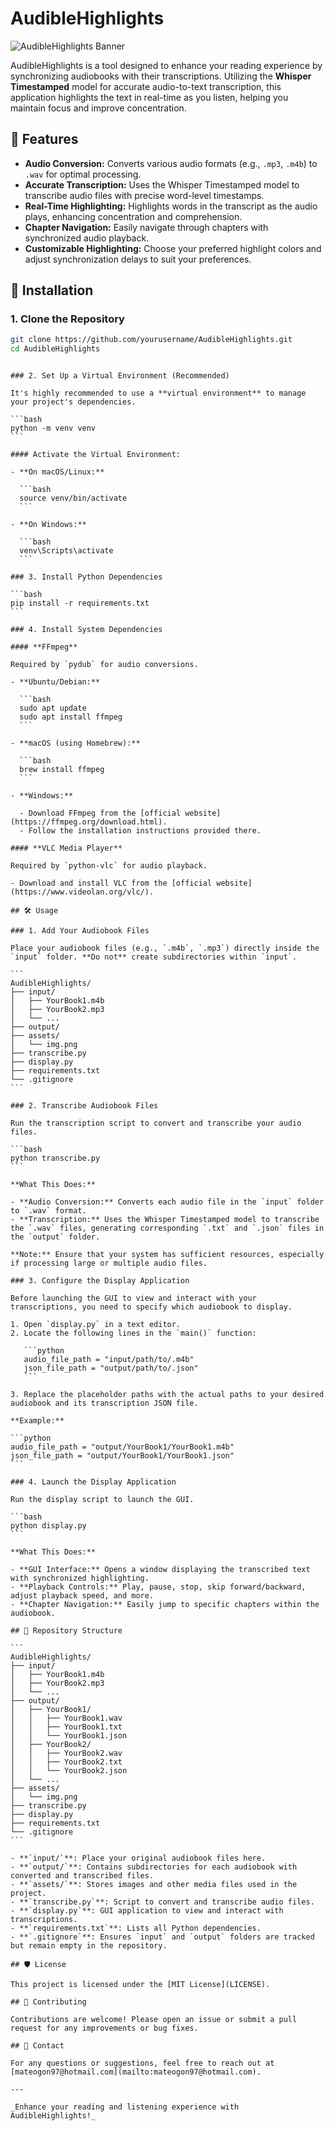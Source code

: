 # AudibleHighlights

![AudibleHighlights Banner](assets/img.png)

AudibleHighlights is a tool designed to enhance your reading experience by synchronizing audiobooks with their transcriptions. Utilizing the **Whisper Timestamped** model for accurate audio-to-text transcription, this application highlights the text in real-time as you listen, helping you maintain focus and improve concentration.

## 📖 Features

- **Audio Conversion:** Converts various audio formats (e.g., `.mp3`, `.m4b`) to `.wav` for optimal processing.
- **Accurate Transcription:** Uses the Whisper Timestamped model to transcribe audio files with precise word-level timestamps.
- **Real-Time Highlighting:** Highlights words in the transcript as the audio plays, enhancing concentration and comprehension.
- **Chapter Navigation:** Easily navigate through chapters with synchronized audio playback.
- **Customizable Highlighting:** Choose your preferred highlight colors and adjust synchronization delays to suit your preferences.

## 🚀 Installation

### 1. Clone the Repository

```bash
git clone https://github.com/yourusername/AudibleHighlights.git
cd AudibleHighlights
```

````

### 2. Set Up a Virtual Environment (Recommended)

It's highly recommended to use a **virtual environment** to manage your project's dependencies.

```bash
python -m venv venv
```

#### Activate the Virtual Environment:

- **On macOS/Linux:**

  ```bash
  source venv/bin/activate
  ```

- **On Windows:**

  ```bash
  venv\Scripts\activate
  ```

### 3. Install Python Dependencies

```bash
pip install -r requirements.txt
```

### 4. Install System Dependencies

#### **FFmpeg**

Required by `pydub` for audio conversions.

- **Ubuntu/Debian:**

  ```bash
  sudo apt update
  sudo apt install ffmpeg
  ```

- **macOS (using Homebrew):**

  ```bash
  brew install ffmpeg
  ```

- **Windows:**

  - Download FFmpeg from the [official website](https://ffmpeg.org/download.html).
  - Follow the installation instructions provided there.

#### **VLC Media Player**

Required by `python-vlc` for audio playback.

- Download and install VLC from the [official website](https://www.videolan.org/vlc/).

## 🛠 Usage

### 1. Add Your Audiobook Files

Place your audiobook files (e.g., `.m4b`, `.mp3`) directly inside the `input` folder. **Do not** create subdirectories within `input`.

```
AudibleHighlights/
├── input/
│   ├── YourBook1.m4b
│   ├── YourBook2.mp3
│   └── ...
├── output/
├── assets/
│   └── img.png
├── transcribe.py
├── display.py
├── requirements.txt
└── .gitignore
```

### 2. Transcribe Audiobook Files

Run the transcription script to convert and transcribe your audio files.

```bash
python transcribe.py
```

**What This Does:**

- **Audio Conversion:** Converts each audio file in the `input` folder to `.wav` format.
- **Transcription:** Uses the Whisper Timestamped model to transcribe the `.wav` files, generating corresponding `.txt` and `.json` files in the `output` folder.

**Note:** Ensure that your system has sufficient resources, especially if processing large or multiple audio files.

### 3. Configure the Display Application

Before launching the GUI to view and interact with your transcriptions, you need to specify which audiobook to display.

1. Open `display.py` in a text editor.
2. Locate the following lines in the `main()` function:

   ```python
   audio_file_path = "input/path/to/.m4b"
   json_file_path = "output/path/to/.json"
   ```

3. Replace the placeholder paths with the actual paths to your desired audiobook and its transcription JSON file.

**Example:**

```python
audio_file_path = "output/YourBook1/YourBook1.m4b"
json_file_path = "output/YourBook1/YourBook1.json"
```

### 4. Launch the Display Application

Run the display script to launch the GUI.

```bash
python display.py
```

**What This Does:**

- **GUI Interface:** Opens a window displaying the transcribed text with synchronized highlighting.
- **Playback Controls:** Play, pause, stop, skip forward/backward, adjust playback speed, and more.
- **Chapter Navigation:** Easily jump to specific chapters within the audiobook.

## 📂 Repository Structure

```
AudibleHighlights/
├── input/
│   ├── YourBook1.m4b
│   ├── YourBook2.mp3
│   └── ...
├── output/
│   ├── YourBook1/
│   │   ├── YourBook1.wav
│   │   ├── YourBook1.txt
│   │   └── YourBook1.json
│   ├── YourBook2/
│   │   ├── YourBook2.wav
│   │   ├── YourBook2.txt
│   │   └── YourBook2.json
│   └── ...
├── assets/
│   └── img.png
├── transcribe.py
├── display.py
├── requirements.txt
└── .gitignore
```

- **`input/`**: Place your original audiobook files here.
- **`output/`**: Contains subdirectories for each audiobook with converted and transcribed files.
- **`assets/`**: Stores images and other media files used in the project.
- **`transcribe.py`**: Script to convert and transcribe audio files.
- **`display.py`**: GUI application to view and interact with transcriptions.
- **`requirements.txt`**: Lists all Python dependencies.
- **`.gitignore`**: Ensures `input` and `output` folders are tracked but remain empty in the repository.

## 🛡 License

This project is licensed under the [MIT License](LICENSE).

## 🤝 Contributing

Contributions are welcome! Please open an issue or submit a pull request for any improvements or bug fixes.

## 📧 Contact

For any questions or suggestions, feel free to reach out at [mateogon97@hotmail.com](mailto:mateogon97@hotmail.com).

---

_Enhance your reading and listening experience with AudibleHighlights!_


````
